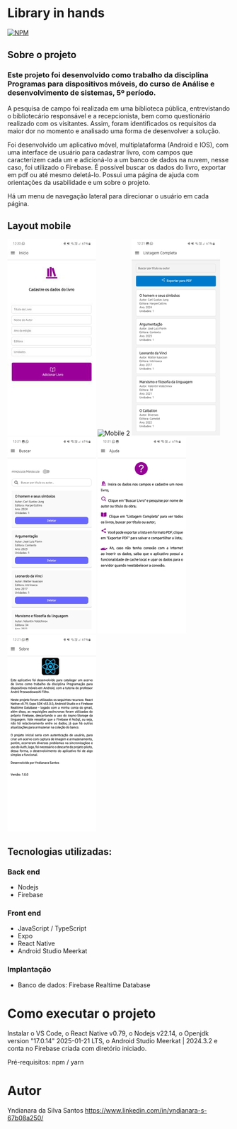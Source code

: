 # Library in hands

[![NPM](https://img.shields.io/badge/license--/mit)](https://github.com/DevYndianara/Biblioteca/blob/main/LICENSE)

## Sobre o projeto

### Este projeto foi desenvolvido como trabalho da disciplina Programas para dispositivos móveis, do curso de Análise e desenvolvimento de sistemas, 5º período. 
A pesquisa de campo foi realizada em uma biblioteca pública, entrevistando o bibliotecário responsável e a recepcionista, bem como questionário realizado com os visitantes. Assim, foram identificados os requisitos da maior dor no momento e analisado uma forma de desenvolver a solução.

Foi desenvolvido um aplicativo móvel, multiplataforma (Android e IOS), com uma interface de usuário para cadastrar livro, com campos que caracterizem cada um e adicioná-lo a um banco de dados na nuvem, nesse caso, foi utilizado o Firebase. É possível buscar os dados do livro, exportar em pdf ou até mesmo deletá-lo. Possui uma página de ajuda com orientações da usabilidade e um sobre o projeto.

Há um menu de navegação lateral para direcionar o usuário em cada página.

## Layout mobile
![Mobile 1](https://github.com/DevYndianara/Biblioteca/blob/main/assets/HomeScreen2.jpg) ![Mobile 2](https://github.com/DevYndianara/Biblioteca/blob/main/assets/Menu%20de%20navega%C3%A7%C3%A3o2.jpg) ![Mobile 3](https://github.com/DevYndianara/Biblioteca/blob/main/assets/ListagemCompleta2.jpg) ![Mobile 4](https://github.com/DevYndianara/Biblioteca/blob/main/assets/Busca%20de%20livros2.jpg) ![Mobile 5](https://github.com/DevYndianara/Biblioteca/blob/main/assets/Ajuda2.jpg) ![Mobile6](https://github.com/DevYndianara/Biblioteca/blob/main/assets/Sobre2.jpg)

## Tecnologias utilizadas:
### Back end

- Nodejs
- Firebase

### Front end

- JavaScript / TypeScript
- Expo
- React Native
- Android Studio Meerkat
  
### Implantação 

* Banco de dados: Firebase Realtime Database

# Como executar o projeto

Instalar o VS Code, o React Native v0.79, o Nodejs v22.14, o Openjdk version "17.0.14" 2025-01-21 LTS, o Android Studio Meerkat | 2024.3.2 e conta no Firebase criada com diretório iniciado.

Pré-requisitos: npm / yarn

# Autor
Yndianara da Silva Santos
https://www.linkedin.com/in/yndianara-s-67b08a250/

  
